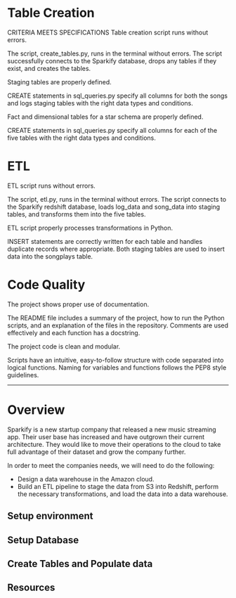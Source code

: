 # Table Creation
CRITERIA
MEETS SPECIFICATIONS
Table creation script runs without errors.

The script, create_tables.py, runs in the terminal without errors. The script successfully connects to the Sparkify database, drops any tables if they exist, and creates the tables.

Staging tables are properly defined.

CREATE statements in sql_queries.py specify all columns for both the songs and logs staging tables with the right data types and conditions.

Fact and dimensional tables for a star schema are properly defined.

CREATE statements in sql_queries.py specify all columns for each of the five tables with the right data types and conditions.

# ETL
ETL script runs without errors.

The script, etl.py, runs in the terminal without errors. The script connects to the Sparkify redshift database, loads log_data and song_data into staging tables, and transforms them into the five tables.

ETL script properly processes transformations in Python.

INSERT statements are correctly written for each table and handles duplicate records where appropriate. Both staging tables are used to insert data into the songplays table.

# Code Quality

The project shows proper use of documentation.

The README file includes a summary of the project, how to run the Python scripts, and an explanation of the files in the repository. Comments are used effectively and each function has a docstring.

The project code is clean and modular.

Scripts have an intuitive, easy-to-follow structure with code separated into logical functions. Naming for variables and functions follows the PEP8 style guidelines.


--------------------------------------------------

# Overview

Sparkify is a new startup company that released a new music streaming app. Their user base has increased and have outgrown their current architecture. They would like to move their operations to the cloud to take full advantage of their dataset and grow the company further.

In order to meet the companies needs, we will need to do the following:
* Design a data warehouse in the Amazon cloud. 
* Build an ETL pipeline to stage the data from S3 into Redshift, perform the necessary transformations, and load the data into a data warehouse.

## Setup environment


## Setup Database


## Create Tables and Populate data


## Resources
